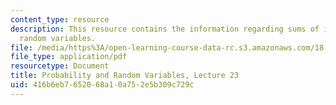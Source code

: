 ```yaml
---
content_type: resource
description: This resource contains the information regarding sums of independent
  random variables.
file: /media/https%3A/open-learning-course-data-rc.s3.amazonaws.com/18-440-probability-and-random-variables-spring-2014/416b6eb7652068a10a752e5b309c729c_MIT18_440S14_Lecture23.pdf
file_type: application/pdf
resourcetype: Document
title: Probability and Random Variables, Lecture 23
uid: 416b6eb7-6520-68a1-0a75-2e5b309c729c
---
```

